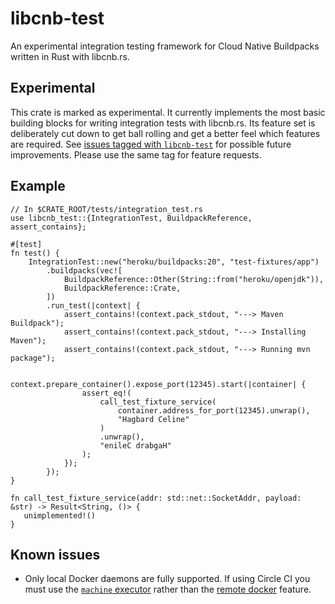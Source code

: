 # libcnb-test

An experimental integration testing framework for Cloud Native Buildpacks written in Rust with libcnb.rs.

## Experimental

This crate is marked as experimental. It currently implements the most basic building blocks for writing
integration tests with libcnb.rs. Its feature set is deliberately cut down to get ball rolling and get a better feel
which features are required. See [issues tagged with `libcnb-test`][libcnb-test-label] for possible future improvements.
Please use the same tag for feature requests.

[libcnb-test-label]: https://github.com/Malax/libcnb.rs/labels/libcnb-test

## Example

```rust,no_run
// In $CRATE_ROOT/tests/integration_test.rs
use libcnb_test::{IntegrationTest, BuildpackReference, assert_contains};

#[test]
fn test() {
    IntegrationTest::new("heroku/buildpacks:20", "test-fixtures/app")
        .buildpacks(vec![
            BuildpackReference::Other(String::from("heroku/openjdk")),
            BuildpackReference::Crate,
        ])
        .run_test(|context| {
            assert_contains!(context.pack_stdout, "---> Maven Buildpack");
            assert_contains!(context.pack_stdout, "---> Installing Maven");
            assert_contains!(context.pack_stdout, "---> Running mvn package");

            context.prepare_container().expose_port(12345).start(|container| {
                assert_eq!(
                    call_test_fixture_service(
                        container.address_for_port(12345).unwrap(),
                        "Hagbard Celine"
                    )
                    .unwrap(),
                    "enileC drabgaH"
                );
            });
        });
}

fn call_test_fixture_service(addr: std::net::SocketAddr, payload: &str) -> Result<String, ()> {
   unimplemented!()
}
```

## Known issues

- Only local Docker daemons are fully supported. If using Circle CI you must use the
  [`machine` executor](https://circleci.com/docs/2.0/executor-types/#using-machine) rather
  than the [remote docker](https://circleci.com/docs/2.0/building-docker-images/) feature.
